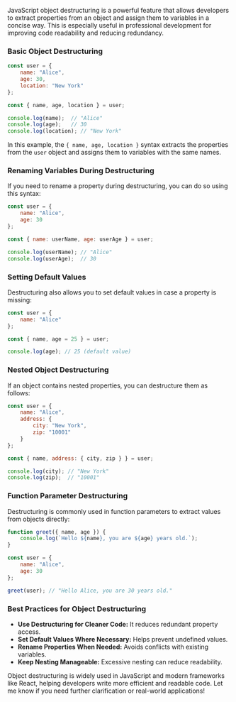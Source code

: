 JavaScript object destructuring is a powerful feature that allows developers to extract properties from an object and assign them to variables in a concise way. This is especially useful in professional development for improving code readability and reducing redundancy.

### Basic Object Destructuring

```javascript
const user = {
    name: "Alice",
    age: 30,
    location: "New York"
};

const { name, age, location } = user;

console.log(name);  // "Alice"
console.log(age);   // 30
console.log(location); // "New York"
```

In this example, the `{ name, age, location }` syntax extracts the properties from the `user` object and assigns them to variables with the same names.

### Renaming Variables During Destructuring

If you need to rename a property during destructuring, you can do so using this syntax:

```javascript
const user = {
    name: "Alice",
    age: 30
};

const { name: userName, age: userAge } = user;

console.log(userName); // "Alice"
console.log(userAge);  // 30
```

### Setting Default Values

Destructuring also allows you to set default values in case a property is missing:

```javascript
const user = {
    name: "Alice"
};

const { name, age = 25 } = user;

console.log(age); // 25 (default value)
```

### Nested Object Destructuring

If an object contains nested properties, you can destructure them as follows:

```javascript
const user = {
    name: "Alice",
    address: {
        city: "New York",
        zip: "10001"
    }
};

const { name, address: { city, zip } } = user;

console.log(city); // "New York"
console.log(zip);  // "10001"
```

### Function Parameter Destructuring

Destructuring is commonly used in function parameters to extract values from objects directly:

```javascript
function greet({ name, age }) {
    console.log(`Hello ${name}, you are ${age} years old.`);
}

const user = {
    name: "Alice",
    age: 30
};

greet(user); // "Hello Alice, you are 30 years old."
```

### Best Practices for Object Destructuring
- **Use Destructuring for Cleaner Code:** It reduces redundant property access.
- **Set Default Values Where Necessary:** Helps prevent undefined values.
- **Rename Properties When Needed:** Avoids conflicts with existing variables.
- **Keep Nesting Manageable:** Excessive nesting can reduce readability.

Object destructuring is widely used in JavaScript and modern frameworks like React, helping developers write more efficient and readable code. Let me know if you need further clarification or real-world applications!